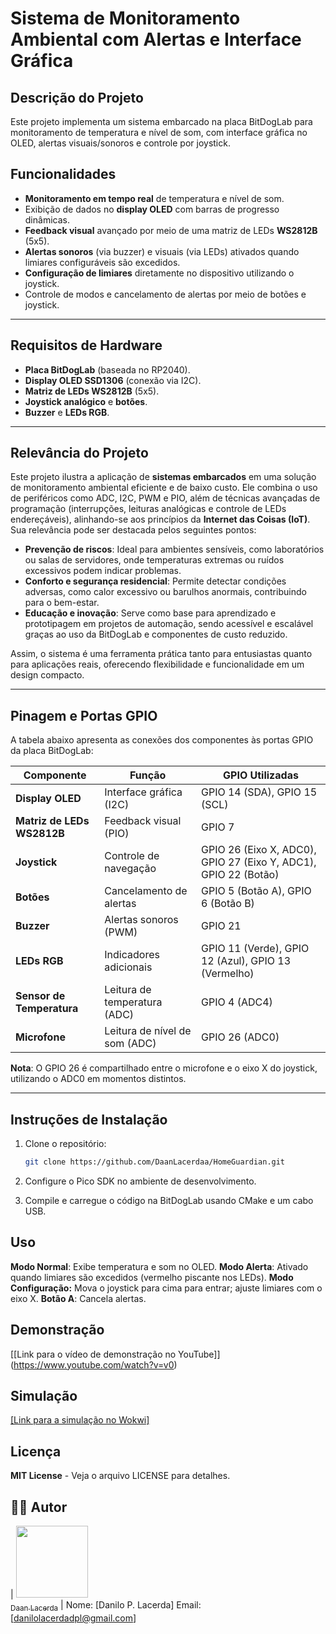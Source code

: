 # Sistema de Monitoramento Ambiental com Alertas e Interface Gráfica

## **Descrição do Projeto**

Este projeto implementa um sistema embarcado na placa BitDogLab para monitoramento de temperatura e nível de som, com interface gráfica no OLED, alertas visuais/sonoros e controle por joystick.

## **Funcionalidades**

- **Monitoramento em tempo real** de temperatura e nível de som.
- Exibição de dados no **display OLED** com barras de progresso dinâmicas.
- **Feedback visual** avançado por meio de uma matriz de LEDs **WS2812B** (5x5).
- **Alertas sonoros** (via buzzer) e visuais (via LEDs) ativados quando limiares configuráveis são excedidos.
- **Configuração de limiares** diretamente no dispositivo utilizando o joystick.
- Controle de modos e cancelamento de alertas por meio de botões e joystick.

---

## **Requisitos de Hardware**

- **Placa BitDogLab** (baseada no RP2040).
- **Display OLED SSD1306** (conexão via I2C).
- **Matriz de LEDs WS2812B** (5x5).
- **Joystick analógico** e **botões**.
- **Buzzer** e **LEDs RGB**.

---

## **Relevância do Projeto**

Este projeto ilustra a aplicação de **sistemas embarcados** em uma solução de monitoramento ambiental eficiente e de baixo custo. Ele combina o uso de periféricos como ADC, I2C, PWM e PIO, além de técnicas avançadas de programação (interrupções, leituras analógicas e controle de LEDs endereçáveis), alinhando-se aos princípios da **Internet das Coisas (IoT)**. Sua relevância pode ser destacada pelos seguintes pontos:

- **Prevenção de riscos**: Ideal para ambientes sensíveis, como laboratórios ou salas de servidores, onde temperaturas extremas ou ruídos excessivos podem indicar problemas.
- **Conforto e segurança residencial**: Permite detectar condições adversas, como calor excessivo ou barulhos anormais, contribuindo para o bem-estar.
- **Educação e inovação**: Serve como base para aprendizado e prototipagem em projetos de automação, sendo acessível e escalável graças ao uso da BitDogLab e componentes de custo reduzido.

Assim, o sistema é uma ferramenta prática tanto para entusiastas quanto para aplicações reais, oferecendo flexibilidade e funcionalidade em um design compacto.

---

## **Pinagem e Portas GPIO**

A tabela abaixo apresenta as conexões dos componentes às portas GPIO da placa BitDogLab:

| **Componente**            | **Função**                     | **GPIO Utilizadas**            |
|---------------------------|--------------------------------|--------------------------------|
| **Display OLED**          | Interface gráfica (I2C)        | GPIO 14 (SDA), GPIO 15 (SCL)   |
| **Matriz de LEDs WS2812B**| Feedback visual (PIO)          | GPIO 7                         |
| **Joystick**              | Controle de navegação          | GPIO 26 (Eixo X, ADC0), GPIO 27 (Eixo Y, ADC1), GPIO 22 (Botão) |
| **Botões**                | Cancelamento de alertas        | GPIO 5 (Botão A), GPIO 6 (Botão B) |
| **Buzzer**                | Alertas sonoros (PWM)          | GPIO 21                        |
| **LEDs RGB**              | Indicadores adicionais         | GPIO 11 (Verde), GPIO 12 (Azul), GPIO 13 (Vermelho) |
| **Sensor de Temperatura** | Leitura de temperatura (ADC)   | GPIO 4 (ADC4)                  |
| **Microfone**             | Leitura de nível de som (ADC)  | GPIO 26 (ADC0)                 |

**Nota**: O GPIO 26 é compartilhado entre o microfone e o eixo X do joystick, utilizando o ADC0 em momentos distintos.

---

## **Instruções de Instalação**

1. Clone o repositório:

   ```bash
   git clone https://github.com/DaanLacerdaa/HomeGuardian.git

2. Configure o Pico SDK no ambiente de desenvolvimento.
3. Compile e carregue o código na BitDogLab usando CMake e um cabo USB.

## **Uso**

**Modo Normal**: Exibe temperatura e som no OLED.
**Modo Alerta**: Ativado quando limiares são excedidos (vermelho piscante nos LEDs).
**Modo Configuração:** Mova o joystick para cima para entrar; ajuste limiares com o eixo X.
**Botão A**: Cancela alertas.

## **Demonstração**

[[Link para o vídeo de demonstração no YouTube]] (<https://www.youtube.com/watch?v=v0>)

## **Simulação**

[[Link para a simulação no Wokwi]](https://wokwi.com/projects/424001269230968833)

## **Licença**

**MIT License** - Veja o arquivo LICENSE para detalhes.

## 👨‍💻 **Autor**

| [<img src="https://avatars.githubusercontent.com/DaanLacerdaa" width=115><br><sub>Daan Lacerda</sub>](https://github.com/DaanLacerdaa) |
Nome: [Danilo P. Lacerda]
Email: [danilolacerdadpl@gmail.com]
